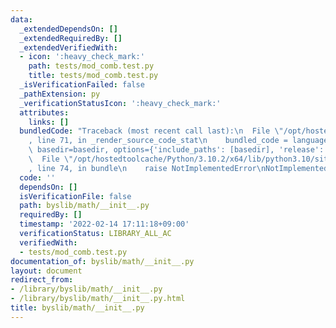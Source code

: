 ```yaml
---
data:
  _extendedDependsOn: []
  _extendedRequiredBy: []
  _extendedVerifiedWith:
  - icon: ':heavy_check_mark:'
    path: tests/mod_comb.test.py
    title: tests/mod_comb.test.py
  _isVerificationFailed: false
  _pathExtension: py
  _verificationStatusIcon: ':heavy_check_mark:'
  attributes:
    links: []
  bundledCode: "Traceback (most recent call last):\n  File \"/opt/hostedtoolcache/Python/3.10.2/x64/lib/python3.10/site-packages/onlinejudge_verify/documentation/build.py\"\
    , line 71, in _render_source_code_stat\n    bundled_code = language.bundle(stat.path,\
    \ basedir=basedir, options={'include_paths': [basedir], 'release': True}).decode()\n\
    \  File \"/opt/hostedtoolcache/Python/3.10.2/x64/lib/python3.10/site-packages/onlinejudge_verify/languages/python.py\"\
    , line 74, in bundle\n    raise NotImplementedError\nNotImplementedError\n"
  code: ''
  dependsOn: []
  isVerificationFile: false
  path: byslib/math/__init__.py
  requiredBy: []
  timestamp: '2022-02-14 17:11:18+09:00'
  verificationStatus: LIBRARY_ALL_AC
  verifiedWith:
  - tests/mod_comb.test.py
documentation_of: byslib/math/__init__.py
layout: document
redirect_from:
- /library/byslib/math/__init__.py
- /library/byslib/math/__init__.py.html
title: byslib/math/__init__.py
---
```

